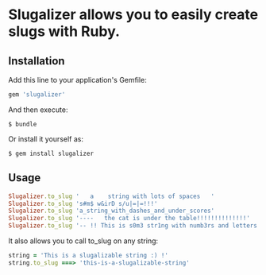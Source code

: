 # Slugalizer allows you to easily create slugs with Ruby.

## Installation

Add this line to your application's Gemfile:

```ruby
gem 'slugalizer'
```

And then execute:

    $ bundle

Or install it yourself as:

    $ gem install slugalizer

## Usage

```ruby
Slugalizer.to_slug '   a    string with lots of spaces   '                 ===> 'a-string-with-lots-of-spaces'
Slugalizer.to_slug 's#m$ w&irD s/u|=|=!!!'                                 ===> 's-m-w-ird-s-u'
Slugalizer.to_slug 'a_string_with_dashes_and_under_scores'                 ===> 'a-string-with-dashes-and-under-scores'
Slugalizer.to_slug '----   the cat is under the table!!!!!!!!!!!!!!'       ===> 'the-cat-is-under-the-table'
Slugalizer.to_slug '-- !! This is s0m3 str1ng with numb3rs and letters :)' ===> 'this-is-s0m3-str1ng-with-numb3rs-and-letters'
```

It also allows you to call to_slug on any string:

```ruby
string = 'This is a slugalizable string :) !'
string.to_slug ===> 'this-is-a-slugalizable-string'

```
